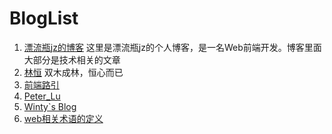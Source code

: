 # BlogList

1. [漂流瓶jz的博客](https://jzplp.github.io/) 这里是漂流瓶jz的个人博客，是一名Web前端开发。博客里面大部分是技术相关的文章
2. [林恒](https://www.cnblogs.com/smileZAZ) 双木成林，恒心而已
3. [前端路引](https://www.cnblogs.com/linx) 
4. [Peter_Lu](https://blog.csdn.net/lph159?type=blog)
5. [Winty`s Blog](https://github.com/LuckyWinty/blog)
6. [web相关术语的定义](https://developer.mozilla.org/zh-CN/docs/Glossary/Houdini)

